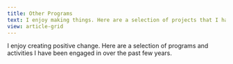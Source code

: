 ```yaml
---
title: Other Programs
text: I enjoy making things. Here are a selection of projects that I have worked on over the years.
view: article-grid
---
```


I enjoy creating positive change. Here are a selection of programs and activities I have been engaged in over the past few years.
